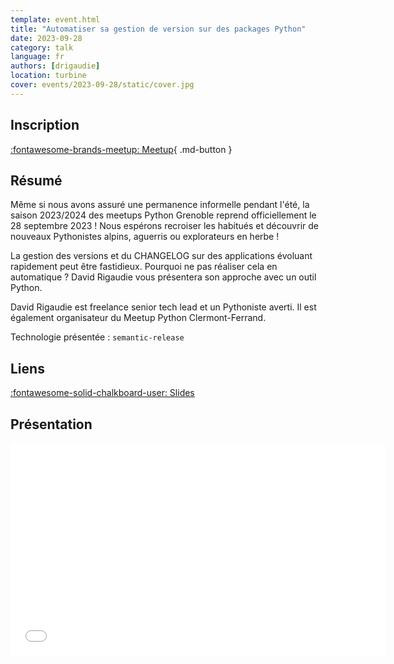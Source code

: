 ```yaml
---
template: event.html
title: "Automatiser sa gestion de version sur des packages Python"
date: 2023-09-28
category: talk
language: fr
authors: [drigaudie]
location: turbine
cover: events/2023-09-28/static/cover.jpg
---
```


## Inscription

[:fontawesome-brands-meetup: Meetup](https://www.meetup.com/fr-FR/groupe-dutilisateurs-python-grenoble/events/295998085/){ .md-button }

## Résumé

Même si nous avons assuré une permanence informelle pendant l'été, la saison 2023/2024 des meetups Python Grenoble reprend officiellement le 28 septembre 2023 ! Nous espérons recroiser les habitués et découvrir de nouveaux Pythonistes alpins, aguerris ou explorateurs en herbe !

La gestion des versions et du CHANGELOG sur des applications évoluant rapidement peut être fastidieux. Pourquoi ne pas réaliser cela en automatique ? David Rigaudie vous présentera son approche avec un outil Python.

David Rigaudie est freelance senior tech lead et un Pythoniste averti. Il est également organisateur du Meetup Python Clermont-Ferrand.

Technologie présentée : `semantic-release`

## Liens

[:fontawesome-solid-chalkboard-user: Slides](slides.pdf)

## Présentation

<iframe
  src="slides.pdf"
  width="600"
  height="340"
  scrolling="no"
  frameborder="0"
  webkitallowfullscreen
  mozallowfullscreen
  allowfullscreen
></iframe>